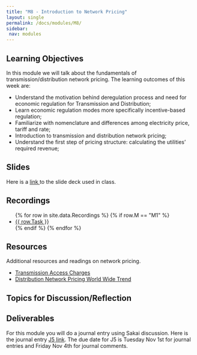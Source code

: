 ```yaml
---
title: "M8 - Introduction to Network Pricing"
layout: single
permalink: /docs/modules/M8/
sidebar:
 nav: modules
---
```


## Learning Objectives

In this module we will talk about the fundamentals of transmission/distribution network pricing. The learning outcomes of this week are:

* Understand the motivation behind deregulation process and need for economic regulation for Transmission and Distribution;
* Learn economic regulation modes more specifically incentive-based regulation;
* Familiarize with nomenclature and differences among electricity price, tariff and rate;
* Introduction to transmission and distribution network pricing;
* Understand the first step of pricing structure: calculating the utilities’ required revenue;


## Slides

Here is a <a href="/docs/modules/PPTS/PSE_M8_IntrotoPricingI_OPEX_part1.pdf" > link </a> to the slide deck used in class.


## Recordings
  <ul>
  {% for row in site.data.Recordings %}
  {% if row.M == "M1" %}
  <li> <a href="{{ row.link }}" target="_blank">{{ row.Task }}</a></li>
  {% endif %}
  {% endfor %}
  </ul>


## Resources

Additional resources and readings on network pricing.

* <a href="/docs/modules/readings/M8_TAC_Structure.pdf" > Transmission Access Charges </a>
* <a href="/docs/modules/readings/M8_Paper_Dist_Pricing_IEEE.pdf" > Distribution Network Pricing World Wide Trend </a>


## Topics for Discussion/Reflection



## Deliverables

For this module you will do a journal entry using Sakai discussion. Here is the journal entry [J5 link](https://sakai.duke.edu/portal/site/fc198b90-9d77-4c6b-8708-c9d0d044be5b/tool/26e522a4-84f3-4d97-9ad5-a7c405e8ea92/discussionForum/message/dfAllMessages). The due date for J5 is Tuesday Nov 1st for journal entries and Friday Nov 4th for journal comments.
